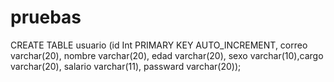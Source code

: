 # pruebas
CREATE TABLE usuario (id Int PRIMARY KEY AUTO_INCREMENT, correo varchar(20),
                      nombre varchar(20), edad varchar(20), sexo
                      varchar(10),cargo varchar(20), salario varchar(11), passward varchar(20));
